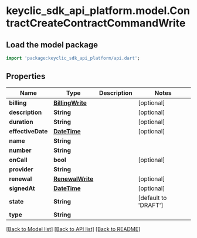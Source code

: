 # keyclic_sdk_api_platform.model.ContractCreateContractCommandWrite

## Load the model package
```dart
import 'package:keyclic_sdk_api_platform/api.dart';
```

## Properties
Name | Type | Description | Notes
------------ | ------------- | ------------- | -------------
**billing** | [**BillingWrite**](BillingWrite.md) |  | [optional] 
**description** | **String** |  | [optional] 
**duration** | **String** |  | [optional] 
**effectiveDate** | [**DateTime**](DateTime.md) |  | [optional] 
**name** | **String** |  | 
**number** | **String** |  | 
**onCall** | **bool** |  | [optional] 
**provider** | **String** |  | 
**renewal** | [**RenewalWrite**](RenewalWrite.md) |  | [optional] 
**signedAt** | [**DateTime**](DateTime.md) |  | [optional] 
**state** | **String** |  | [default to 'DRAFT']
**type** | **String** |  | 

[[Back to Model list]](../README.md#documentation-for-models) [[Back to API list]](../README.md#documentation-for-api-endpoints) [[Back to README]](../README.md)


